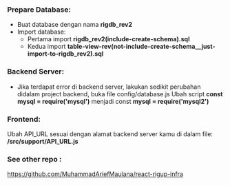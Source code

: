 ### Prepare Database:

* Buat database dengan nama **rigdb_rev2**
* Import database:
    * Pertama import **rigdb_rev2(include-create-schema).sql**
    * Kedua import **table-view-rev(not-include-create-schema__just-import-to-rigdb_rev2).sql**

### Backend Server:

* Jika terdapat error di backend server, lakukan sedikit perubahan didalam project backend, buka file config/database.js Ubah script 
**const mysql = require('mysql')** menjadi const **mysql = require('mysql2')**

### Frontend:

Ubah API_URL sesuai dengan alamat backend server kamu di dalam file:
**/src/support/API_URL.js**


### See other repo :
https://github.com/MuhammadAriefMaulana/react-rigup-infra